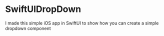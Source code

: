 # SwiftUIDropDown
I made this simple iOS app in SwiftUI to show how you can create a simple dropdown component
